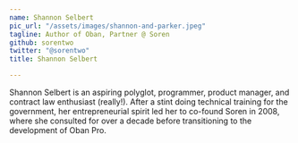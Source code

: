 ```yaml
---
name: Shannon Selbert
pic_url: "/assets/images/shannon-and-parker.jpeg"
tagline: Author of Oban, Partner @ Soren
github: sorentwo
twitter: "@sorentwo"
title: Shannon Selbert

---
```

Shannon Selbert is an aspiring polyglot, programmer, product manager, and contract law enthusiast (really!). After a stint doing technical training for the government, her entrepreneurial spirit led her to co-found Soren in 2008, where she consulted for over a decade before transitioning to the development of Oban Pro.
